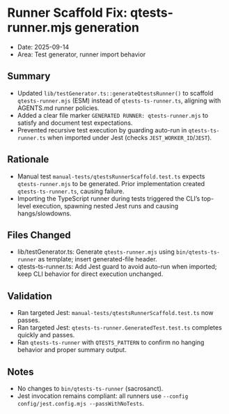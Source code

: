 # Runner Scaffold Fix: qtests-runner.mjs generation

- Date: 2025-09-14
- Area: Test generator, runner import behavior

## Summary
- Updated `lib/testGenerator.ts::generateQtestsRunner()` to scaffold `qtests-runner.mjs` (ESM) instead of `qtests-ts-runner.ts`, aligning with AGENTS.md runner policies.
- Added a clear file marker `GENERATED RUNNER: qtests-runner.mjs` to satisfy and document test expectations.
- Prevented recursive test execution by guarding auto-run in `qtests-ts-runner.ts` when imported under Jest (checks `JEST_WORKER_ID`/`JEST`).

## Rationale
- Manual test `manual-tests/qtestsRunnerScaffold.test.ts` expects `qtests-runner.mjs` to be generated. Prior implementation created `qtests-ts-runner.ts`, causing failure.
- Importing the TypeScript runner during tests triggered the CLI’s top-level execution, spawning nested Jest runs and causing hangs/slowdowns.

## Files Changed
- lib/testGenerator.ts: Generate `qtests-runner.mjs` using `bin/qtests-ts-runner` as template; insert generated-file header.
- qtests-ts-runner.ts: Add Jest guard to avoid auto-run when imported; keep CLI behavior for direct execution unchanged.

## Validation
- Ran targeted Jest: `manual-tests/qtestsRunnerScaffold.test.ts` now passes.
- Ran targeted Jest: `qtests-ts-runner.GeneratedTest.test.ts` completes quickly and passes.
- Ran `qtests-ts-runner` with `QTESTS_PATTERN` to confirm no hanging behavior and proper summary output.

## Notes
- No changes to `bin/qtests-ts-runner` (sacrosanct).
- Jest invocation remains compliant: all runners use `--config config/jest.config.mjs --passWithNoTests`.

